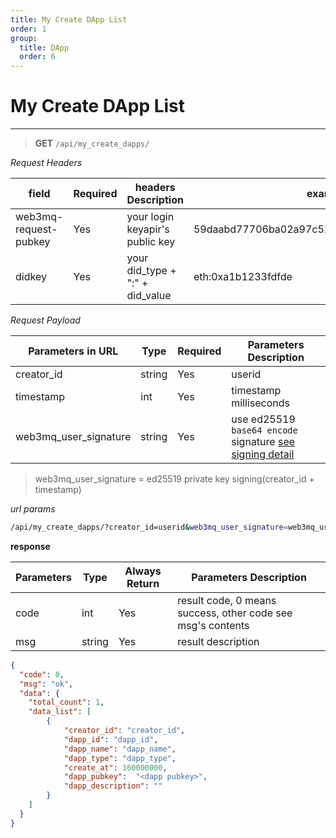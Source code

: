 ```yaml
---
title: My Create DApp List
order: 1
group:
  title: DApp
  order: 6
---
```



#  My Create DApp List

---


> **GET** `/api/my_create_dapps/`

_Request Headers_

| field                 | Required | headers Description             | example                                     |
| --------------------- | -------- | ------------------------------- | ------------------------------------------- |
| web3mq-request-pubkey | Yes      | your login keyapir's public key | 59daabd77706ba02a97c523513a2ceaed10e4275bd6 |
| didkey                | Yes      | your did_type + ":" + did_value | eth:0xa1b1233fdfde                          |

_Request Payload_

| Parameters in URL | Type   | Required | Parameters Description                                                |
| ----------------- | ------ | -------- | --------------------------------------------------------------------- |
| creator_id            | string | Yes      | userid    |
| timestamp         | int    | Yes      | timestamp milliseconds                                                |
| web3mq_user_signature  | string | Yes      | use ed25519 `base64 encode` signature [see signing detail](/docs/Ethos-API/signature)                  |

> web3mq_user_signature = ed25519 private key signing(creator_id + timestamp)

_url  params_

```bash
/api/my_create_dapps/?creator_id=userid&web3mq_user_signature=web3mq_user_signature&timestamp=timestamp
```

**response**

| Parameters | Type   | Always Return | Parameters Description                                      |
| ---------- | ------ | ------------- | ----------------------------------------------------------- |
| code       | int    | Yes           | result code, 0 means success, other code see msg's contents |
| msg        | string | Yes           | result description                                          |

```json
{
  "code": 0,
  "msg": "ok",
  "data": {
    "total_count": 1,
    "data_list": [
        {
            "creator_id": "creator_id",
            "dapp_id": "dapp_id",
            "dapp_name": "dapp_name",
            "dapp_type": "dapp_type",
            "create_at": 160000000,
            "dapp_pubkey":  "<dapp pubkey>",
            "dapp_description": ""
        }
    ]
  }
}
```

